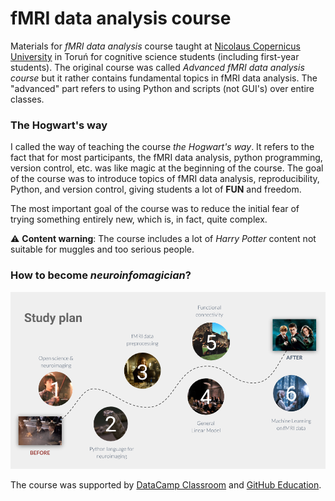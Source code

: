 # fMRI data analysis course

Materials for *fMRI data analysis* course taught at [Nicolaus Copernicus University](https://www.umk.pl/en/) in Toruń
for cognitive science students (including first-year students). The original course was called 
*Advanced fMRI data analysis course* but it rather contains fundamental topics in fMRI 
data analysis. The "advanced" part refers to using Python and scripts (not GUI's) 
over entire classes.

### The Hogwart's way 
I called the way of teaching the course *the Hogwart's way*. It refers to the fact 
that for most participants, the fMRI data analysis, python programming, version control, etc. was like magic at the beginning of the course.
The goal of the course was to introduce topics of fMRI data analysis, reproducibility, 
Python, and version control, giving students a lot of **FUN**  and freedom. 
 

The most important goal of the course was to reduce the initial fear of trying something 
entirely new, which is, in fact, quite complex. 


:warning: **Content warning**:
The course includes a lot of *Harry Potter* content not suitable for muggles 
and too serious people.

### How to become *neuroinfomagician*?

![](images/fMRIDA_study_plan.png)

The course was supported by [DataCamp Classroom](datacamp.com/groups/education) and 
[GitHub Education](https://education.github.com/). 